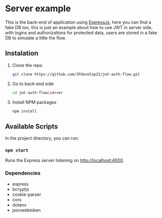 # Server example

This is the back-end of application using [ExpressJs](https://expressjs.com/), here you can find a fake DB too, this is just an example about how to use JWT in server side, with logins and authorizations for protected data, users are stored in a fake DB to simulate a little the flow.

## Instalation

1. Clone the repo
   ```sh
   git clone https://github.com/JPdevelop22/jwt-auth-flow.git
   ```
2. Go to back-end side
   ```sh
   cd jwt-auth-flow\server
   ```
3. Install NPM packages
   ```sh
   npm install
   ``` 

## Available Scripts

In the project directory, you can run:

### `npm start`

Runs the Express server listening on [http://localhost:4000](http://localhost:4000).

### Dependencies

- express
- bcryptjs
- cookie-parser
- cors
- dotenv
- jsonwebtoken
